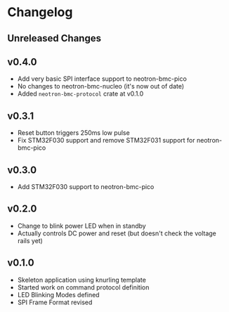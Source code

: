 # Changelog

## Unreleased Changes

## v0.4.0

* Add very basic SPI interface support to neotron-bmc-pico
* No changes to neotron-bmc-nucleo (it's now out of date)
* Added `neotron-bmc-protocol` crate at v0.1.0

## v0.3.1
* Reset button triggers 250ms low pulse
* Fix STM32F030 support and remove STM32F031 support for neotron-bmc-pico

## v0.3.0
* Add STM32F030 support to neotron-bmc-pico

## v0.2.0
* Change to blink power LED when in standby
* Actually controls DC power and reset (but doesn't check the voltage rails yet)

## v0.1.0
* Skeleton application using knurling template
* Started work on command protocol definition
* LED Blinking Modes defined
* SPI Frame Format revised

